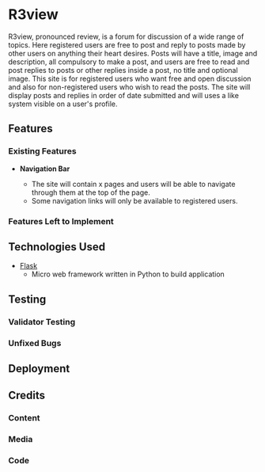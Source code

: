 # R3view

R3view, pronounced review, is a forum for discussion of a wide range of topics.
Here registered users are free to post and reply to posts made by other users on anything their heart desires.
Posts will have a title, image and description, all compulsory to make a post, and users are free to read and post replies to posts or other replies inside a post, no title and optional image.
This site is for registered users who want free and open discussion and also for non-registered users who wish to read the posts.
The site will display posts and replies in order of date submitted and will uses a like system visible on a user's profile.

## Features

### Existing Features

- __Navigation Bar__

    - The site will contain x pages and users will be able to navigate through them at the top of the page.
    - Some navigation links will only be available to registered users.

### Features Left to Implement

## Technologies Used

- [Flask](https://flask.palletsprojects.com/en/2.0.x/)
    - Micro web framework written in Python to build application

## Testing

### Validator Testing

### Unfixed Bugs

## Deployment

## Credits

### Content

### Media

### Code